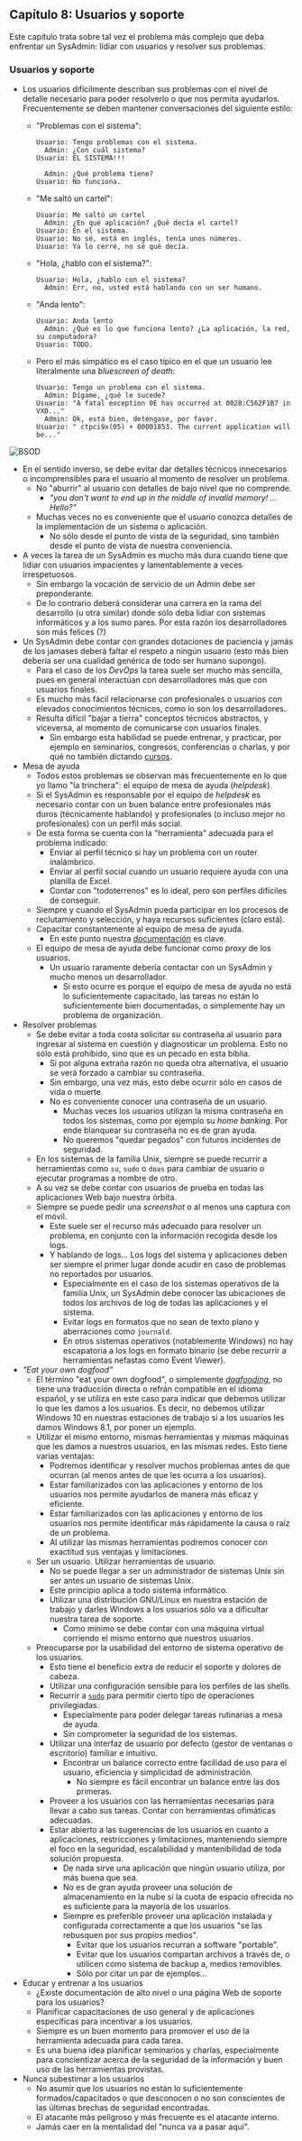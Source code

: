 ## Capítulo 8: Usuarios y soporte

Este capítulo trata sobre tal vez el problema más complejo que deba enfrentar un
SysAdmin: lidiar con usuarios y resolver sus problemas.

### Usuarios y soporte

* Los usuarios difícilmente describan sus problemas con el nivel de detalle
  necesario para poder resolverlo o que nos permita ayudarlos. Frecuentemente se
  deben mantener conversaciones del siguiente estilo:
    * "Problemas con el sistema":

        ```
        Usuario: Tengo problemas con el sistema.
          Admin: ¿Con cuál sistema?
        Usuario: EL SISTEMA!!!
        ```

        ```
          Admin: ¿Qué problema tiene?
        Usuario: No funciona.
        ```
    
    * "Me saltó un cartel":

        ```
        Usuario: Me saltó un cartel
          Admin: ¿En qué aplicación? ¿Qué decía el cartel?
        Usuario: En el sistema.
        Usuario: No sé, está en inglés, tenía unos números.
        Usuario: Ya lo cerré, no sé qué decía.
        ```
    
    * "Hola, ¿hablo con el sistema?":

        ```
        Usuario: Hola, ¿hablo con el sistema?
          Admin: Err, no, usted está hablando con un ser humano.
        ```
    
    * "Anda lento":

        ```
        Usuario: Anda lento
          Admin: ¿Qué es lo que funciona lento? ¿La aplicación, la red, su computadora?
        Usuario: TODO.
        ```
    
    * Pero el más simpático es el caso típico en el que un usuario lee
      literalmente una *bluescreen of death*:

        ```
        Usuario: Tengo un problema con el sistema.
          Admin: Dígame, ¿qué le sucede?
        Usuario: "A fatal exception 0E has occurred at 0028:C562F1B7 in VXD..."
          Admin: Ok, está bien, deténgase, por favor.
        Usuario: " ctpci9x(05) + 00001853. The current application will be..."
        ```

![BSOD](images/bluee_screen_of_death.png)

* En el sentido inverso, se debe evitar dar detalles técnicos innecesarios o
  incomprensibles para el usuario al momento de resolver un problema.
    * No "aburrir" al usuario con detalles de bajo nivel que no comprende.
        * *"you don't want to end up in the middle of invalid memory! ...
          Hello?"*
    * Muchas veces no es conveniente que el usuario conozca detalles de la
      implementación de un sistema o aplicación.
        * No sólo desde el punto de vista de la seguridad, sino también desde
          el punto de vista de nuestra conveniencia.
* A veces la tarea de un SysAdmin es mucho más dura cuando tiene que lidiar con
  usuarios impacientes y lamentablemente a veces irrespetuosos.
    * Sin embargo la vocación de servicio de un Admin debe ser preponderante.
    * De lo contrario deberá considerar una carrera en la rama del desarrollo (u
      otra similar) donde sólo deba lidiar con sistemas informáticos y a los
      sumo pares. Por esta razón los desarrolladores son más felices (?)
* Un SysAdmin debe contar con grandes dotaciones de paciencia y jamás de los
  jamases deberá faltar el respeto a ningún usuario (esto más bien debería ser
  una cualidad genérica de todo ser humano supongo).
    * Para el caso de los *DevOps* la tarea suele ser mucho más sencilla, pues
      en general interactúan con desarrolladores más que con usuarios finales.
    * Es mucho más fácil relacionarse con profesionales o usuarios con elevados
      conocimientos técnicos, como lo son los desarrolladores.
    * Resulta difícil "bajar a tierra" conceptos técnicos abstractos, y
      viceversa, al momento de comunicarse con usuarios finales.
        * Sin embargo esta habilidad se puede entrenar, y practicar, por ejemplo
          en seminarios, congresos, conferencias o charlas, y por qué no también
          dictando [cursos](https://www.linuxito.com/15-miscelaneo/976-curso-introductorio-a-la-administracion-de-sistemas-gnu-linux).
* Mesa de ayuda
    * Todos estos problemas se observan más frecuentemente en lo que yo llamo
      "la trinchera": el equipo de mesa de ayuda (*helpdesk*).
    * Si el SysAdmin es responsable por el equipo de *helpdesk* es necesario
      contar con un buen balance entre profesionales más duros (técnicamente
      hablando) y profesionales (o incluso mejor no profesionales) con un perfil
      más social.
    * De esta forma se cuenta con la "herramienta" adecuada para el problema
      indicado:
        * Enviar al perfil técnico si hay un problema con un router inalámbrico.
        * Enviar al perfil social cuando un usuario requiere ayuda con una
          planilla de Excel.
        * Contar con "todoterrenos" es lo ideal, pero son perfiles difíciles de
          conseguir.
    * Siempre y cuando el SysAdmin pueda participar en los procesos de
      reclutamiento y selección, y haya recursos suficientes (claro está).
    * Capacitar constantemente al equipo de mesa de ayuda.
        * En este punto nuestra [documentación](capitulo-01.md) es clave.
    * El equipo de mesa de ayuda debe funcionar como *proxy* de los usuarios.
        * Un usuario raramente debería contactar con un SysAdmin y mucho menos
          un desarrollador.
            * Si esto ocurre es porque el equipo de mesa de ayuda no está lo
              suficientemente capacitado, las tareas no están lo suficientemente
              bien documentadas, o simplemente hay un problema de organización.
* Resolver problemas
    * Se debe evitar a toda costa solicitar su contraseña al usuario para
      ingresar al sistema en cuestión y diagnosticar un problema. Esto no sólo
      está prohibido, sino que es un pecado en esta biblia.
        * Si por alguna extraña razón no queda otra alternativa, el usuario se
          verá forzado a cambiar su contraseña.
        * Sin embargo, una vez más, esto debe ocurrir sólo en casos de vida o
          muerte.
        * No es conveniente conocer una contraseña de un usuario.
            * Muchas veces los usuarios utilizan la misma contraseña en todos los
              sistemas, como por ejemplo su *home banking*. Por ende blanquear
              su contraseña no es de gran ayuda.
            * No queremos "quedar pegados" con futuros incidentes de seguridad.
    * En los sistemas de la familia Unix, siempre se puede recurrir a
      herramientas como `su`, `sudo` o `doas` para cambiar de usuario o ejecutar
      programas a nombre de otro.
    * A su vez se debe contar con usuarios de prueba en todas las aplicaciones
      Web bajo nuestra órbita.
    * Siempre se puede pedir una *screenshot* o al menos una captura con el
      móvil.
        * Este suele ser el recurso más adecuado para resolver un problema, en
          conjunto con la información recogida desde los logs.
        * Y hablando de logs... Los logs del sistema y aplicaciones deben ser
          siempre el primer lugar donde acudir en caso de problemas no
          reportados por usuarios.
            * Especialmente en el caso de los sistemas operativos de la familia
              Unix, un SysAdmin debe conocer las ubicaciones de todos los
              archivos de log de todas las aplicaciones y el sistema.
            * Evitar logs en formatos que no sean de texto plano y aberraciones
              como `journald`.
            * En otros sistemas operativos (notablemente Windows) no hay
              escapatoria a los logs en formato binario (se debe recurrir a
              herramientas nefastas como Event Viewer).
* *"Eat your own dogfood"*
    * El término "eat your own dogfood", o simplemente *[dogfooding](https://en.wikipedia.org/wiki/Eating_your_own_dog_food)*,
      no tiene una traducción directa o refrán compatible en el idioma español,
      y se utiliza en este caso para indicar que debemos utilizar lo que les
      damos a los usuarios. Es decir, no debemos utilizar Windows 10 en nuestras
      estaciones de trabajo si a los usuarios les damos Windows 8.1, por poner
      un ejemplo.
    * Utilizar el mismo entorno, mismas herramientas y mismas máquinas que les
      damos a nuestros usuarios, en las mismas redes. Esto tiene varias
      ventajas:
        * Podremos identificar y resolver muchos problemas antes de que ocurran
          (al menos antes de que les ocurra a los usuarios).
        * Estar familiarizados con las aplicaciones y entorno de los usuarios
          nos permite ayudarlos de manera más eficaz y eficiente.
        * Estar familiarizados con las aplicaciones y entorno de los usuarios
          nos permite identificar más rápidamente la causa o raíz de un
          problema.
        * Al utilizar las mismas herramientas podremos conocer con exactitud sus
          ventajas y limitaciones.
    * Ser un usuario. Utilizar herramientas de usuario.
        * No se puede llegar a ser un administrador de sistemas Unix sin ser
          antes un usuario de sistemas Unix.
        * Este principio aplica a todo sistema informático.
        * Utilizar una distribución GNU/Linux en nuestra estación de trabajo y
          darles Windows a los usuarios sólo va a dificultar nuestra tarea de
          soporte.
            * Como mínimo se debe contar con una máquina virtual corriendo
              el mismo entorno que nuestros usuarios.
    * Preocuparse por la usabilidad del entorno de sistema operativo de los
      usuarios.
        * Esto tiene el beneficio extra de reducir el soporte y dolores de
          cabeza.
        * Utilizar una configuración sensible para los perfiles de las shells.
        * Recurrir a [`sudo`](https://www.linuxito.com/seguridad/464-como-permitir-que-un-usuario-pueda-ejecutar-como-root-solo-un-comando-especifico-utilizando-sudo)
          para permitir cierto tipo de operaciones privilegiadas.
            * Especialmente para poder delegar tareas rutinarias a mesa de
              ayuda.
            * Sin comprometer la seguridad de los sistemas.
        * Utilizar una interfaz de usuario por defecto (gestor de ventanas o
          escritorio) familiar e intuitivo.
            * Encontrar un balance correcto entre facilidad de uso para el
              usuario, eficiencia y simplicidad de administración.
                * No siempre es fácil encontrar un balance entre las dos
                  primeras.
        * Proveer a los usuarios con las herramientas necesarias para llevar a
          cabo sus tareas. Contar con herramientas ofimáticas adecuadas.
        * Estar abierto a las sugerencias de los usuarios en cuanto a
          aplicaciones, restricciones y limitaciones, manteniendo siempre el
          foco en la seguridad, escalabilidad y mantenibilidad de toda solución
          propuesta.
            * De nada sirve una aplicación que ningún usuario utiliza, por más
              buena que sea.
            * No es de gran ayuda proveer una solución de almacenamiento en la
              nube si la cuota de espacio ofrecida no es suficiente para la
              mayoría de los usuarios.
            * Siempre es preferible proveer una aplicación instalada y
              configurada correctamente a que los usuarios "se las rebusquen por
              sus propios medios".
                * Evitar que los usuarios recurran a software "portable".
                * Evitar que los usuarios compartan archivos a través de, o
                  utilicen como sistema de backup a, medios removibles.
                * Sólo por citar un par de ejemplos...
* Educar y entrenar a los usuarios
    * ¿Existe documentación de alto nivel o una página Web de soporte para los
      usuarios?
    * Planificar capacitaciones de uso general y de aplicaciones específicas
      para incentivar a los usuarios.
    * Siempre es un buen momento para promover el uso de la herramienta adecuada
      para cada tarea.
    * Es una buena idea planificar seminarios y charlas, especialmente para
      concientizar acerca de la seguridad de la información y buen uso de las
      herramientas provistas.
* Nunca subestimar a los usuarios
    * No asumir que los usuarios no están lo suficientemente
      formados/capacitados o que desconocen o no son conscientes de las últimas
      brechas de seguridad encontradas.
    * El atacante más peligroso y más frecuente es el atacante interno.
    * Jamás caer en la mentalidad del "nunca va a pasar aquí".
